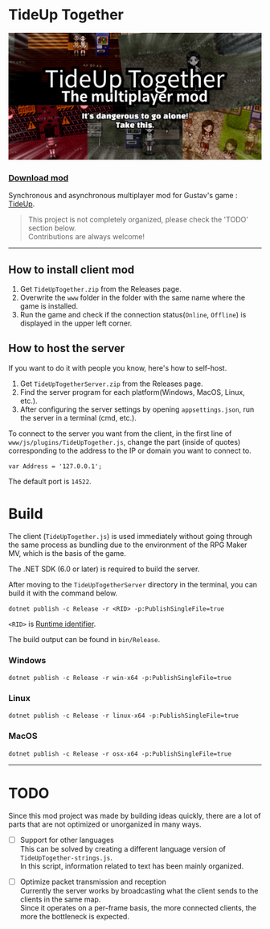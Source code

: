 # TideUp Together

<p align="center">
  <img alt="TideUp Together - It's dangerous to go alone! Take this." width="640" src="./og-image.png"/>
</p>

### [Download mod](https://github.com/Creta5164/TideUpTogether/releases)

Synchronous and asynchronous multiplayer mod for Gustav's game : [TideUp](https://store.steampowered.com/app/1890520).

> This project is not completely organized, please check the 'TODO' section below.  
Contributions are always welcome!

---

## How to install client mod

1. Get `TideUpTogether.zip` from the Releases page.
2. Overwrite the `www` folder in the folder with the same name where the game is installed.
3. Run the game and check if the connection status(`Online`, `Offline`) is displayed in the upper left corner.

## How to host the server

If you want to do it with people you know, here's how to self-host.

1. Get `TideUpTogetherServer.zip` from the Releases page.
2. Find the server program for each platform(Windows, MacOS, Linux, etc.).
3. After configuring the server settings by opening `appsettings.json`, run the server in a terminal (cmd, etc.).

To connect to the server you want from the client, in the first line of `www/js/plugins/TideUpTogether.js`, change the part (inside of quotes) corresponding to the address to the IP or domain you want to connect to.

```
var Address = '127.0.0.1';
```

The default port is `14522`.

# Build

The client (`TideUpTogether.js`) is used immediately without going through the same process as bundling due to the environment of the RPG Maker MV, which is the basis of the game.

The .NET SDK (6.0 or later) is required to build the server.

After moving to the `TideUpTogetherServer` directory in the terminal, you can build it with the command below.

```
dotnet publish -c Release -r <RID> -p:PublishSingleFile=true
```
`<RID>` is [Runtime identifier](https://docs.microsoft.com/en-us/dotnet/core/rid-catalog).

The build output can be found in `bin/Release`.

### Windows
```
dotnet publish -c Release -r win-x64 -p:PublishSingleFile=true
```

### Linux
```
dotnet publish -c Release -r linux-x64 -p:PublishSingleFile=true
```

### MacOS
```
dotnet publish -c Release -r osx-x64 -p:PublishSingleFile=true
```

---

# TODO

Since this mod project was made by building ideas quickly, there are a lot of parts that are not optimized or unorganized in many ways.

- [ ] Support for other languages  
  This can be solved by creating a different language version of `TideUpTogether-strings.js`.  
  In this script, information related to text has been mainly organized.
  
- [ ] Optimize packet transmission and reception  
  Currently the server works by broadcasting what the client sends to the clients in the same map.  
  Since it operates on a per-frame basis, the more connected clients, the more the bottleneck is expected.